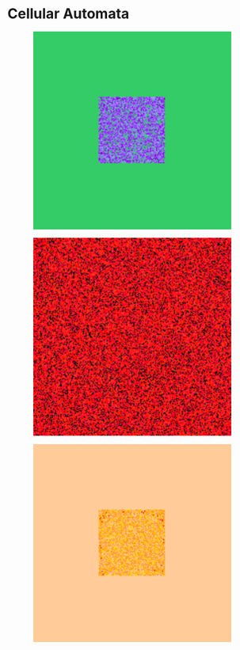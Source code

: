 # Cellular Automata

<p align="center">
  <img src="./experiments/exp3.gif" width="400" />
</p>
<p align="center">
  <img src="./experiments/exp2.gif" width="400" />
</p>
<p align="center">
  <img src="./experiments/exp1.gif" width="400" />
</p>